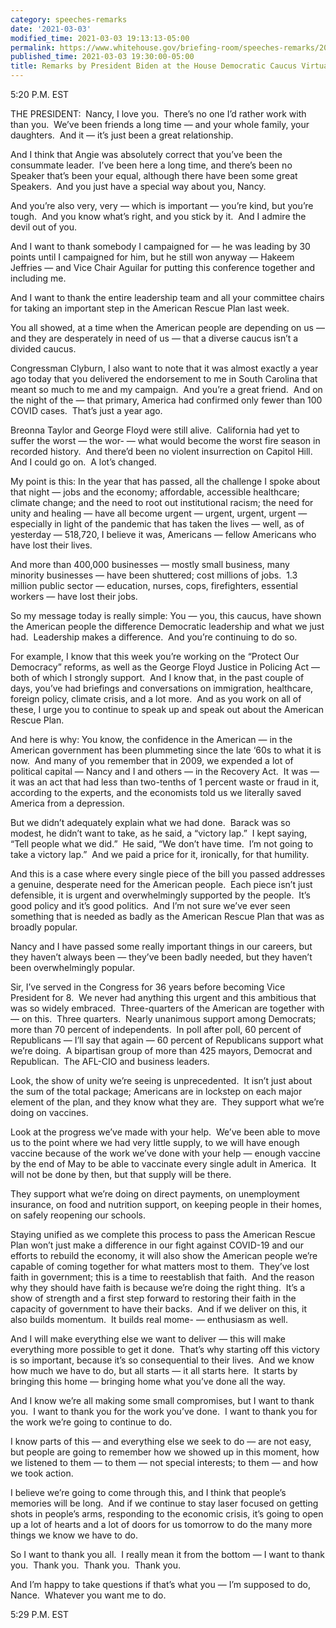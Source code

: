 ```yaml
---
category: speeches-remarks
date: '2021-03-03'
modified_time: 2021-03-03 19:13:13-05:00
permalink: https://www.whitehouse.gov/briefing-room/speeches-remarks/2021/03/03/remarks-by-president-biden-at-the-house-democratic-caucus-virtual-issues-conference/
published_time: 2021-03-03 19:30:00-05:00
title: Remarks by President Biden at the House Democratic Caucus Virtual Issues Conference
---
```

 
5:20 P.M. EST

THE PRESIDENT:  Nancy, I love you.  There’s no one I’d rather work with
than you.  We’ve been friends a long time — and your whole family, your
daughters.  And it — it’s just been a great relationship. 

And I think that Angie was absolutely correct that you’ve been the
consummate leader.  I’ve been here a long time, and there’s been no
Speaker that’s been your equal, although there have been some great
Speakers.  And you just have a special way about you, Nancy. 

And you’re also very, very — which is important — you’re kind, but
you’re tough.  And you know what’s right, and you stick by it.  And I
admire the devil out of you.

And I want to thank somebody I campaigned for — he was leading by 30
points until I campaigned for him, but he still won anyway — Hakeem
Jeffries — and Vice Chair Aguilar for putting this conference together
and including me.

And I want to thank the entire leadership team and all your committee
chairs for taking an important step in the American Rescue Plan last
week.

You all showed, at a time when the American people are depending on us —
and they are desperately in need of us — that a diverse caucus isn’t a
divided caucus. 

Congressman Clyburn, I also want to note that it was almost exactly a
year ago today that you delivered the endorsement to me in South
Carolina that meant so much to me and my campaign.  And you’re a great
friend.  And on the night of the — that primary, America had confirmed
only fewer than 100 COVID cases.  That’s just a year ago.

Breonna Taylor and George Floyd were still alive.  California had yet to
suffer the worst — the wor- — what would become the worst fire season in
recorded history.  And there’d been no violent insurrection on Capitol
Hill.  And I could go on.  A lot’s changed. 

My point is this: In the year that has passed, all the challenge I spoke
about that night — jobs and the economy; affordable, accessible
healthcare; climate change; and the need to root out institutional
racism; the need for unity and healing — have all become urgent —
urgent, urgent, urgent — especially in light of the pandemic that has
taken the lives — well, as of yesterday — 518,720, I believe it was,
Americans — fellow Americans who have lost their lives. 

And more than 400,000 businesses — mostly small business, many minority
businesses — have been shuttered; cost millions of jobs.  1.3 million
public sector — education, nurses, cops, firefighters, essential workers
— have lost their jobs.

So my message today is really simple: You — you, this caucus, have shown
the American people the difference Democratic leadership and what we
just had.  Leadership makes a difference.  And you’re continuing to do
so. 

For example, I know that this week you’re working on the “Protect Our
Democracy” reforms, as well as the George Floyd Justice in Policing Act
— both of which I strongly support.  And I know that, in the past couple
of days, you’ve had briefings and conversations on immigration,
healthcare, foreign policy, climate crisis, and a lot more.  And as you
work on all of these, I urge you to continue to speak up and speak out
about the American Rescue Plan.

And here is why: You know, the confidence in the American — in the
American government has been plummeting since the late ‘60s to what it
is now.  And many of you remember that in 2009, we expended a lot of
political capital — Nancy and I and others — in the Recovery Act.  It
was — it was an act that had less than two-tenths of 1 percent waste or
fraud in it, according to the experts, and the economists told us we
literally saved America from a depression. 

But we didn’t adequately explain what we had done.  Barack was so
modest, he didn’t want to take, as he said, a “victory lap.”  I kept
saying, “Tell people what we did.”  He said, “We don’t have time.  I’m
not going to take a victory lap.”  And we paid a price for it,
ironically, for that humility.

And this is a case where every single piece of the bill you passed
addresses a genuine, desperate need for the American people.  Each piece
isn’t just defensible, it is urgent and overwhelmingly supported by the
people.  It’s good policy and it’s good politics.  And I’m not sure
we’ve ever seen something that is needed as badly as the American Rescue
Plan that was as broadly popular.

Nancy and I have passed some really important things in our careers, but
they haven’t always been — they’ve been badly needed, but they haven’t
been overwhelmingly popular. 

Sir, I’ve served in the Congress for 36 years before becoming Vice
President for 8.  We never had anything this urgent and this ambitious
that was so widely embraced.  Three-quarters of the American are
together with — on this.  Three quarters.  Nearly unanimous support
among Democrats; more than 70 percent of independents.  In poll after
poll, 60 percent of Republicans — I’ll say that again — 60 percent of
Republicans support what we’re doing.  A bipartisan group of more than
425 mayors, Democrat and Republican.  The AFL-CIO and business leaders.

Look, the show of unity we’re seeing is unprecedented.  It isn’t just
about the sum of the total package; Americans are in lockstep on each
major element of the plan, and they know what they are.  They support
what we’re doing on vaccines.

Look at the progress we’ve made with your help.  We’ve been able to move
us to the point where we had very little supply, to we will have enough
vaccine because of the work we’ve done with your help — enough vaccine
by the end of May to be able to vaccinate every single adult in
America.  It will not be done by then, but that supply will be there. 

They support what we’re doing on direct payments, on unemployment
insurance, on food and nutrition support, on keeping people in their
homes, on safely reopening our schools. 

Staying unified as we complete this process to pass the American Rescue
Plan won’t just make a difference in our fight against COVID-19 and our
efforts to rebuild the economy, it will also show the American people
we’re capable of coming together for what matters most to them.  They’ve
lost faith in government; this is a time to reestablish that faith.  And
the reason why they should have faith is because we’re doing the right
thing.  It’s a show of strength and a first step forward to restoring
their faith in the capacity of government to have their backs.  And if
we deliver on this, it also builds momentum.  It builds real mome- —
enthusiasm as well. 

And I will make everything else we want to deliver — this will make
everything more possible to get it done.  That’s why starting off this
victory is so important, because it’s so consequential to their lives. 
And we know how much we have to do, but all starts — it all starts
here.  It starts by bringing this home — bringing home what you’ve done
all the way. 

And I know we’re all making some small compromises, but I want to thank
you.  I want to thank you for the work you’ve done.  I want to thank you
for the work we’re going to continue to do. 

I know parts of this — and everything else we seek to do — are not easy,
but people are going to remember how we showed up in this moment, how we
listened to them — to them — not special interests; to them — and how we
took action. 

I believe we’re going to come through this, and I think that people’s
memories will be long.  And if we continue to stay laser focused on
getting shots in people’s arms, responding to the economic crisis, it’s
going to open up a lot of hearts and a lot of doors for us tomorrow to
do the many more things we know we have to do. 

So I want to thank you all.  I really mean it from the bottom — I want
to thank you.  Thank you.  Thank you.  Thank you. 

And I’m happy to take questions if that’s what you — I’m supposed to do,
Nance.  Whatever you want me to do.                       

5:29 P.M. EST
